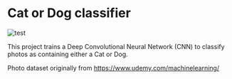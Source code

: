 # Cat or Dog classifier
![test](https://upload.wikimedia.org/wikipedia/en/thumb/6/64/CatDog.jpeg/250px-CatDog.jpeg)

This project trains a Deep Convolutional Neural Network (CNN) to classify photos as containing either a Cat or Dog.

Photo dataset originally from https://www.udemy.com/machinelearning/